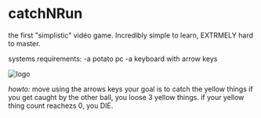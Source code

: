 # catchNRun
the first "simplistic" vidéo game. Incredibly simple to learn, EXTRMELY hard to master.

systems requirements:
-a potato pc
-a keyboard with arrow keys

![logo](https://github.com/user-attachments/assets/cd3d4b4c-f7e2-4b9f-b18a-f1d125e5e9af)


*howto:*
move using the arrows keys
your goal is to catch the yellow things
if you get caught by the other ball, you loose 3 yellow things.
if your yellow thing count reachezs 0, you DIE.
